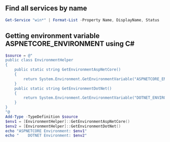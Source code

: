 ## Find all services by name
```powershell
Get-Service "win*" | Format-List -Property Name, DisplayName, Status
```


## Getting environment variable ASPNETCORE_ENVIRONMENT using C#
```powershell
$source = @"
public class EnvironmentHelper
{
    public static string GetEnvironmentAspNetCore()
    {
        return System.Environment.GetEnvironmentVariable("ASPNETCORE_ENVIRONMENT");
    }
    public static string GetEnvironmentDotNet()
    {
        return System.Environment.GetEnvironmentVariable("DOTNET_ENVIRONMENT");
    }
}
"@
Add-Type -TypeDefinition $source
$env1 = [EnvironmentHelper]::GetEnvironmentAspNetCore()
$env2 = [EnvironmentHelper]::GetEnvironmentDotNet()
echo "ASPNETCORE Environment: $env1"
echo "    DOTNET Environment: $env2"
```

